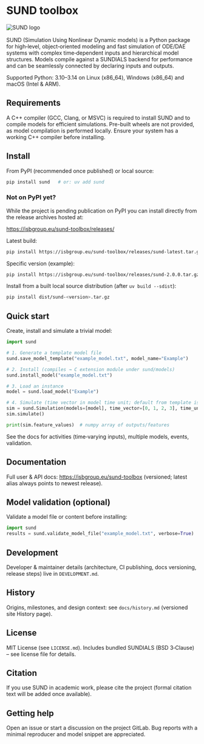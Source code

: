 # SUND toolbox

<img src="./logo/SUND_logo.png"
     alt="SUND logo"
     style="max-height:300px;width:100%;width:auto;display:block;margin:0 auto 1rem;" />

SUND (Simulation Using Nonlinear Dynamic models) is a Python package for high‑level, object‑oriented modeling and fast simulation of ODE/DAE systems with complex time‑dependent inputs and hierarchical model structures. Models compile against a SUNDIALS backend for performance and can be seamlessly connected by declaring inputs and outputs.

Supported Python: 3.10–3.14 on Linux (x86_64), Windows (x86_64) and macOS (Intel & ARM).

## Requirements

A C++ compiler (GCC, Clang, or MSVC) is required to install SUND and to compile models for efficient simulations. Pre-built wheels are not provided, as model compilation is performed locally. Ensure your system has a working C++ compiler before installing.

## Install

From PyPI (recommended once published) or local source:

```bash
pip install sund   # or: uv add sund
```

### Not on PyPI yet?

While the project is pending publication on PyPI you can install directly from the release archives hosted at:

<https://isbgroup.eu/sund-toolbox/releases/>

Latest build:

```bash
pip install https://isbgroup.eu/sund-toolbox/releases/sund-latest.tar.gz
```

Specific version (example):

```bash
pip install https://isbgroup.eu/sund-toolbox/releases/sund-2.0.0.tar.gz
```

Install from a built local source distribution (after `uv build --sdist`):

```bash
pip install dist/sund-<version>.tar.gz
```

## Quick start

Create, install and simulate a trivial model:

```python
import sund

# 1. Generate a template model file
sund.save_model_template("example_model.txt", model_name="Example")

# 2. Install (compiles → C extension module under sund/models)
sund.install_model("example_model.txt")

# 3. Load an instance
model = sund.load_model("Example")

# 4. Simulate (time vector in model time unit; default from template is 's')
sim = sund.Simulation(models=[model], time_vector=[0, 1, 2, 3], time_unit=model.time_unit)
sim.simulate()

print(sim.feature_values)  # numpy array of outputs/features
```

See the docs for activities (time‑varying inputs), multiple models, events, validation.

## Documentation

Full user & API docs: <https://isbgroup.eu/sund-toolbox> (versioned; latest alias always points to newest release).

## Model validation (optional)

Validate a model file or content before installing:

```python
import sund
results = sund.validate_model_file("example_model.txt", verbose=True)
```

## Development

Developer & maintainer details (architecture, CI publishing, docs versioning, release steps) live in `DEVELOPMENT.md`.

## History

Origins, milestones, and design context: see `docs/history.md` (versioned site History page). 

## License

MIT License (see `LICENSE.md`). Includes bundled SUNDIALS (BSD 3‑Clause) – see license file for details.

## Citation

If you use SUND in academic work, please cite the project (formal citation text will be added once available).

## Getting help

Open an issue or start a discussion on the project GitLab. Bug reports with a minimal reproducer and model snippet are appreciated.
